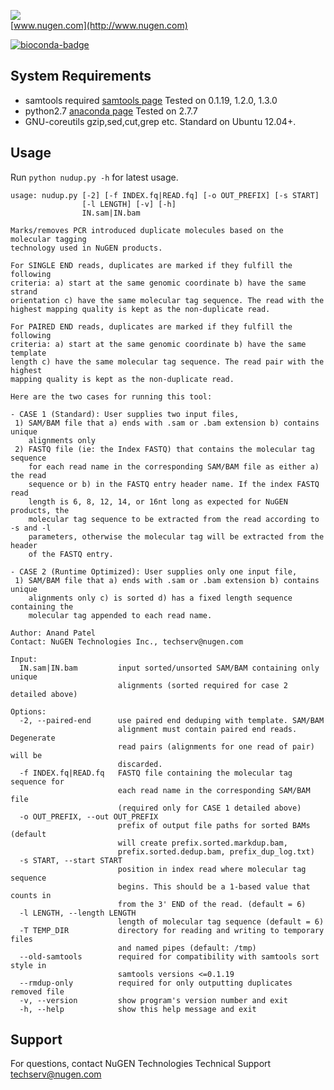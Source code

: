 ![](http://nugendata.com/images/nugen_logo_noedge.png)  
[www.nugen.com](http://www.nugen.com)

[![bioconda-badge](https://img.shields.io/badge/install%20with-bioconda-brightgreen.svg?style=flat-square)](http://bioconda.github.io)

System Requirements
-----------------------------
- samtools required [samtools page](https://github.com/samtools/samtools/releases/) Tested on 0.1.19, 1.2.0, 1.3.0
- python2.7 [anaconda page](http://continuum.io/downloads) Tested on 2.7.7 
- GNU-coreutils gzip,sed,cut,grep etc. Standard on Ubuntu 12.04+.

Usage
-----------------------------
Run `python nudup.py -h` for latest usage.

```
usage: nudup.py [-2] [-f INDEX.fq|READ.fq] [-o OUT_PREFIX] [-s START]
                [-l LENGTH] [-v] [-h]
                IN.sam|IN.bam

Marks/removes PCR introduced duplicate molecules based on the molecular tagging
technology used in NuGEN products.

For SINGLE END reads, duplicates are marked if they fulfill the following
criteria: a) start at the same genomic coordinate b) have the same strand
orientation c) have the same molecular tag sequence. The read with the
highest mapping quality is kept as the non-duplicate read.

For PAIRED END reads, duplicates are marked if they fulfill the following
criteria: a) start at the same genomic coordinate b) have the same template
length c) have the same molecular tag sequence. The read pair with the highest
mapping quality is kept as the non-duplicate read.

Here are the two cases for running this tool:

- CASE 1 (Standard): User supplies two input files,
 1) SAM/BAM file that a) ends with .sam or .bam extension b) contains unique
    alignments only
 2) FASTQ file (ie: the Index FASTQ) that contains the molecular tag sequence
    for each read name in the corresponding SAM/BAM file as either a) the read
    sequence or b) in the FASTQ entry header name. If the index FASTQ read
    length is 6, 8, 12, 14, or 16nt long as expected for NuGEN products, the
    molecular tag sequence to be extracted from the read according to -s and -l
    parameters, otherwise the molecular tag will be extracted from the header
    of the FASTQ entry.

- CASE 2 (Runtime Optimized): User supplies only one input file,
 1) SAM/BAM file that a) ends with .sam or .bam extension b) contains unique
    alignments only c) is sorted d) has a fixed length sequence containing the
    molecular tag appended to each read name.

Author: Anand Patel
Contact: NuGEN Technologies Inc., techserv@nugen.com

Input:
  IN.sam|IN.bam         input sorted/unsorted SAM/BAM containing only unique
                        alignments (sorted required for case 2 detailed above)

Options:
  -2, --paired-end      use paired end deduping with template. SAM/BAM
                        alignment must contain paired end reads. Degenerate
                        read pairs (alignments for one read of pair) will be
                        discarded.
  -f INDEX.fq|READ.fq   FASTQ file containing the molecular tag sequence for
                        each read name in the corresponding SAM/BAM file
                        (required only for CASE 1 detailed above)
  -o OUT_PREFIX, --out OUT_PREFIX
                        prefix of output file paths for sorted BAMs (default
                        will create prefix.sorted.markdup.bam,
                        prefix.sorted.dedup.bam, prefix_dup_log.txt)
  -s START, --start START
                        position in index read where molecular tag sequence
                        begins. This should be a 1-based value that counts in
                        from the 3' END of the read. (default = 6)
  -l LENGTH, --length LENGTH
                        length of molecular tag sequence (default = 6)
  -T TEMP_DIR           directory for reading and writing to temporary files
                        and named pipes (default: /tmp)
  --old-samtools        required for compatibility with samtools sort style in
                        samtools versions <=0.1.19
  --rmdup-only          required for only outputting duplicates removed file
  -v, --version         show program's version number and exit
  -h, --help            show this help message and exit
```

Support
-----------------------------  
For questions, contact NuGEN Technologies Technical Support techserv@nugen.com
